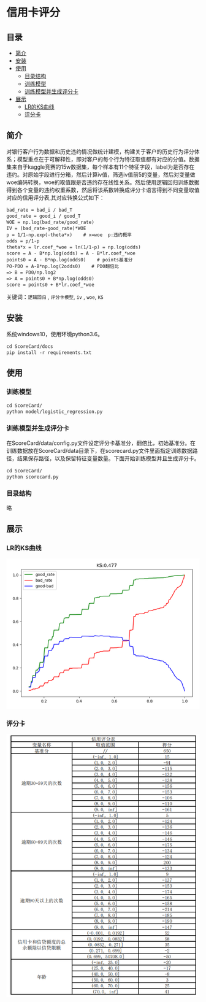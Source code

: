 # 信用卡评分


## 目录
- [简介](#简介)
- [安装](#安装)
- [使用](#使用)
    - [目录结构](#目录结构)
    - [训练模型](#训练模型)
    - [训练模型并生成评分卡](#训练模型并生成评分卡)
- [展示](#展示)
    - [LR的KS曲线](#LR的KS曲线)
    - [评分卡](#评分卡)
    
    
## 简介

对银行客户行为数据和历史违约情况做统计建模，构建关于客户的历史行为评分体系；模型重点在于可解释性，即对客户的每个行为特征取值都有对应的分值。数据集来自于kaggle竞赛的15w数据集，每个样本有11个特征字段，label为是否存在违约。对原始字段进行分箱，然后计算iv值，筛选iv值前5的变量，然后对变量做woe编码转换，woe的取值跟是否违约存在线性关系。然后使用逻辑回归训练数据得到各个变量的违约权重系数，然后将该系数转换成评分卡语言得到不同变量取值对应的信用评分表,其对应转换公式如下：
    
    bad_rate = bad_i / bad_T
    good_rate = good_i / good_T
    WOE = np.log(bad_rate/good_rate)
    IV = (bad_rate-good_rate)*WOE
    p = 1/1-np.exp(-theta*x)    # x=woe  p:违约概率
    odds = p/1-p
    theta*x = lr.coef_*woe = ln(1/1-p) = np.log(odds)
    score = A - B*np.log(odds) = A - B*lr.coef_*woe
    points0 = A - B*np.log(odds0)    # points基准分
    PO-PDO = A-B*np.log(2odds0)    # PD0翻倍比
    => B = PD0/np.log2
    => A = points0 + B*np.log(odds0)
    score = points0 + B*lr.coef_*woe
    
关键词：`逻辑回归` , `评分卡模型`, `iv` , `woe`, `KS`

## 安装

系统windows10，使用环境python3.6。

    cd ScoreCard/docs
    pip install -r requirements.txt 

## 使用

### 训练模型

    cd ScoreCard/
    python model/logistic_regression.py
    
### 训练模型并生成评分卡

在ScoreCard/data/config.py文件设定评分卡基准分，翻倍比，初始基准分。在训练数据放在ScoreCard/data目录下，在scorecard.py文件里面指定训练数据路径，结果保存路径，以及保留特征变量数量。下面开始训练模型并且生成评分卡。

    cd ScoreCard/
    python scorecard.py
    
### 目录结构
略

## 展示

### LR的KS曲线

![ks曲线](https://github.com/xumoremore/ScoreCard/blob/main/docs/KS.png)

### 评分卡

![信用评分表](https://github.com/xumoremore/ScoreCard/blob/main/docs/scorecard.png)


